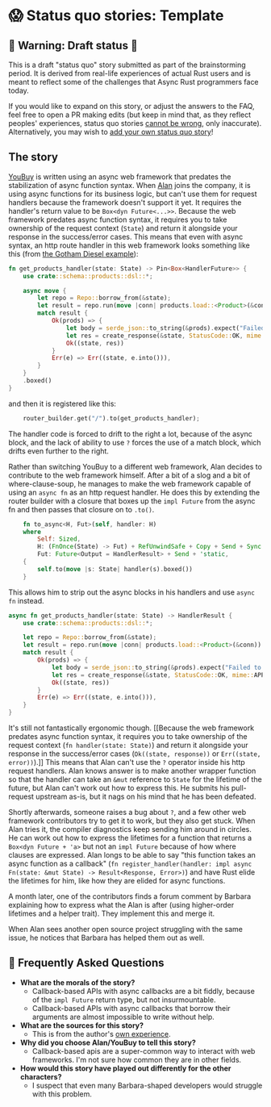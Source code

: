 # 😱 Status quo stories: Template


[How To Vision: Status Quo]: ../how_to_vision/status_quo.md
[the raw source from this template]: https://raw.githubusercontent.com/rust-lang/wg-async-foundations/master/src/vision/status_quo/template.md
[`status_quo`]: https://github.com/rust-lang/wg-async-foundations/tree/master/src/vision/status_quo
[`SUMMARY.md`]: https://github.com/rust-lang/wg-async-foundations/blob/master/src/SUMMARY.md
[open issues]: https://github.com/rust-lang/wg-async-foundations/issues?q=is%3Aopen+is%3Aissue+label%3Astatus-quo-story-ideas
[open an issue of your own]: https://github.com/rust-lang/wg-async-foundations/issues/new?assignees=&labels=good+first+issue%2C+help+wanted%2C+status-quo-story-ideas&template=-status-quo--story-issue.md&title=


## 🚧 Warning: Draft status 🚧

This is a draft "status quo" story submitted as part of the brainstorming period. It is derived from real-life experiences of actual Rust users and is meant to reflect some of the challenges that Async Rust programmers face today.

If you would like to expand on this story, or adjust the answers to the FAQ, feel free to open a PR making edits (but keep in mind that, as they reflect peoples' experiences, status quo stories [cannot be wrong], only inaccurate). Alternatively, you may wish to [add your own status quo story][htvsq]!

## The story

[YouBuy](../projects/YouBuy.md) is written using an async web framework that predates the stabilization of async function syntax. When [Alan] joins the company, it is using async functions for its business logic, but can't use them for request handlers because the framework doesn't support it yet. It requires the handler's return value to be `Box<dyn Future<...>>`. Because the web framework predates async function syntax, it requires you to take ownership of the request context (`State`) and return it alongside your response in the success/error cases. This means that even with async syntax, an http route handler in this web framework looks something like this (from [the Gotham Diesel example](https://github.com/gotham-rs/gotham/blob/9f10935bf28d67339c85f16418736a4b6e1bd36e/examples/diesel/src/main.rs)):

```rust
fn get_products_handler(state: State) -> Pin<Box<HandlerFuture>> {
    use crate::schema::products::dsl::*;

    async move {
        let repo = Repo::borrow_from(&state);
        let result = repo.run(move |conn| products.load::<Product>(&conn)).await;
        match result {
            Ok(prods) => {
                let body = serde_json::to_string(&prods).expect("Failed to serialize prods.");
                let res = create_response(&state, StatusCode::OK, mime::APPLICATION_JSON, body);
                Ok((state, res))
            }
            Err(e) => Err((state, e.into())),
        }
    }
    .boxed()
}
```
and then it is registered like this:
```rust
    router_builder.get("/").to(get_products_handler);
```

The handler code is forced to drift to the right a lot, because of the async block, and the lack of ability to use `?` forces the use of a match block, which drifts even further to the right.

Rather than switching YouBuy to a different web framework, Alan decides to contribute to the web framework himself. After a bit of a slog and a bit of where-clause-soup, he manages to make the web framework capable of using an `async fn` as an http request handler. He does this by extending the router builder with a closure that boxes up the `impl Future` from the async fn and then passes that closure on to `.to()`.

```rust
    fn to_async<H, Fut>(self, handler: H)
    where
        Self: Sized,
        H: (FnOnce(State) -> Fut) + RefUnwindSafe + Copy + Send + Sync + 'static,
        Fut: Future<Output = HandlerResult> + Send + 'static,
    {
        self.to(move |s: State| handler(s).boxed())
    }
```

This allows him to strip out the async blocks in his handlers and use `async fn` instead.

```rust
async fn get_products_handler(state: State) -> HandlerResult {
    use crate::schema::products::dsl::*;

    let repo = Repo::borrow_from(&state);
    let result = repo.run(move |conn| products.load::<Product>(&conn)).await;
    match result {
        Ok(prods) => {
            let body = serde_json::to_string(&prods).expect("Failed to serialize prods.");
            let res = create_response(&state, StatusCode::OK, mime::APPLICATION_JSON, body);
            Ok((state, res))
        }
        Err(e) => Err((state, e.into())),
    }
}
```

It's still not fantastically ergonomic though. [[Because the web framework predates async function syntax, it requires you to take ownership of the request context (`fn handler(state: State)`) and return it alongside your response in the success/error cases (`Ok((state, response))` or `Err((state, error))`).]] This means that Alan can't use the `?` operator inside his http request handlers. Alan knows answer is to make another wrapper function so that the handler can take an `&mut` reference to `State` for the lifetime of the future, but Alan can't work out how to express this. He submits his pull-request upstream as-is, but it nags on his mind that he has been defeated.

Shortly afterwards, someone raises a bug about `?`, and a few other web framework contributors try to get it to work, but they also get stuck. When Alan tries it, the compiler diagnostics keep sending him around in circles. He can work out how to express the lifetimes for a function that returns a `Box<dyn Future + 'a>` but not an `impl Future` because of how where clauses are expressed. Alan longs to be able to say "this function takes an async function as a callback" (`fn register_handler(handler: impl async Fn(state: &mut State) -> Result<Response, Error>)`) and have Rust elide the lifetimes for him, like how they are elided for async functions.

A month later, one of the contributors finds a forum comment by Barbara explaining how to express what the Alan is after (using higher-order lifetimes and a helper trait). They implement this and merge it.

When Alan sees another open source project struggling with the same issue, he notices that Barbara has helped them out as well.

## 🤔 Frequently Asked Questions

* **What are the morals of the story?**
    * Callback-based APIs with async callbacks are a bit fiddly, because of the `impl Future` return type, but not insurmountable.
    * Callback-based APIs with async callbacks that borrow their arguments are almost impossible to write without help.
* **What are the sources for this story?**
    * This is from the author's [own experience](https://github.com/rust-lang/wg-async-foundations/issues/78#issuecomment-808193936).
* **Why did you choose Alan/YouBuy to tell this story?**
    * Callback-based apis are a super-common way to interact with web frameworks. I'm not sure how common they are in other fields.
* **How would this story have played out differently for the other characters?**
    * I suspect that even many Barbara-shaped developers would struggle with this problem.

[character]: ../characters.md
[status quo stories]: ./status_quo.md
[Alan]: ../characters/alan.md
[Grace]: ../characters/grace.md
[Niklaus]: ../characters/niklaus.md
[Barbara]: ../characters/barbara.md
[htvsq]: ../how_to_vision/status_quo.md
[cannot be wrong]: ../how_to_vision/comment.md#comment-to-understand-or-improve-not-to-negate-or-dissuade
